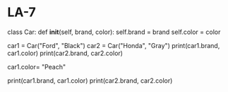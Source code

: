 # LA-7

class Car:
    def __init__(self, brand, color):
        self.brand = brand
        self.color = color

car1 = Car("Ford", "Black")
car2 = Car("Honda", "Gray")
print(car1.brand, car1.color)
print(car2.brand, car2.color)

car1.color= "Peach"

print(car1.brand, car1.color)
print(car2.brand, car2.color)
